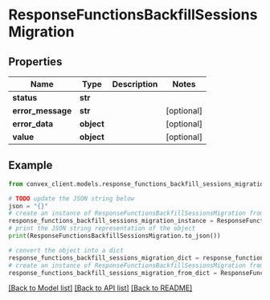 # ResponseFunctionsBackfillSessionsMigration


## Properties

Name | Type | Description | Notes
------------ | ------------- | ------------- | -------------
**status** | **str** |  | 
**error_message** | **str** |  | [optional] 
**error_data** | **object** |  | [optional] 
**value** | **object** |  | [optional] 

## Example

```python
from convex_client.models.response_functions_backfill_sessions_migration import ResponseFunctionsBackfillSessionsMigration

# TODO update the JSON string below
json = "{}"
# create an instance of ResponseFunctionsBackfillSessionsMigration from a JSON string
response_functions_backfill_sessions_migration_instance = ResponseFunctionsBackfillSessionsMigration.from_json(json)
# print the JSON string representation of the object
print(ResponseFunctionsBackfillSessionsMigration.to_json())

# convert the object into a dict
response_functions_backfill_sessions_migration_dict = response_functions_backfill_sessions_migration_instance.to_dict()
# create an instance of ResponseFunctionsBackfillSessionsMigration from a dict
response_functions_backfill_sessions_migration_from_dict = ResponseFunctionsBackfillSessionsMigration.from_dict(response_functions_backfill_sessions_migration_dict)
```
[[Back to Model list]](../README.md#documentation-for-models) [[Back to API list]](../README.md#documentation-for-api-endpoints) [[Back to README]](../README.md)


